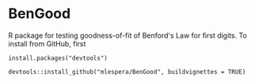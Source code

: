 # BenGood
R package for testing goodness-of-fit of Benford's Law for first digits.  To install from GitHub, first

    install.packages("devtools")

    devtools::install_github("mlespera/BenGood", buildvignettes = TRUE)
